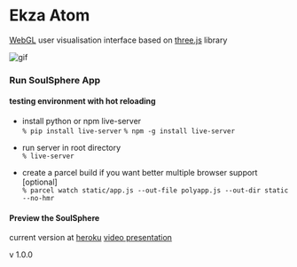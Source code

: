 # Ekza Atom
[WebGL](https://en.wikipedia.org/wiki/WebGL) user visualisation interface based on [three.js](https://github.com/mrdoob/three.js/) library

![gif](https://s7.gifyu.com/images/2020-07-25-06-41-30.gif)

### Run SoulSphere App

#### testing environment with hot reloading <br>
- install python or npm live-server <br>
``% pip install live-server``
``% npm -g install live-server``

- run server in root directory <br>
``% live-server``

- create a parcel build if you want better multiple browser support [optional] <br>
``
% parcel watch static/app.js --out-file polyapp.js --out-dir static --no-hmr
``

#### Preview the SoulSphere
current version at [heroku](http://soulsphere.herokuapp.com/)
[video presentation](https://vimeo.com/383682865)

v 1.0.0
